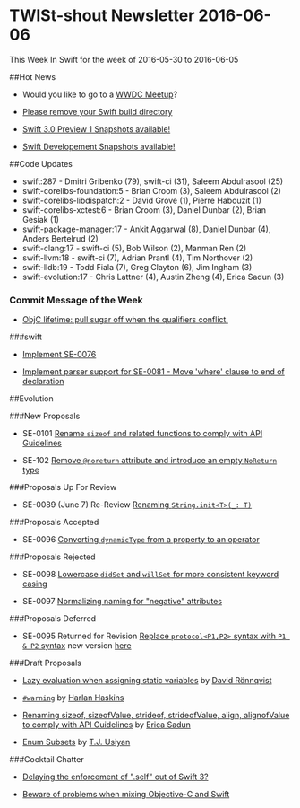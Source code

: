 # TWISt-shout Newsletter 2016-06-06
This Week In Swift for the week of 2016-05-30 to 2016-06-05

##Hot News

* Would you like to go to a [WWDC Meetup](http://thread.gmane.org/gmane.comp.lang.swift.evolution/19764)?

* [Please remove your Swift build directory](http://thread.gmane.org/gmane.comp.lang.swift.corelibs/688)

* [Swift 3.0 Preview 1 Snapshots available!](http://thread.gmane.org/gmane.comp.lang.swift.user/2049)

* [Swift Developement Snapshots available!](http://thread.gmane.org/gmane.comp.lang.swift.devel/2138)

##Code Updates

* swift:287 - Dmitri Gribenko (79), swift-ci (31), Saleem Abdulrasool (25)
* swift-corelibs-foundation:5 - Brian Croom (3), Saleem Abdulrasool (2)
* swift-corelibs-libdispatch:2 - David Grove (1), Pierre Habouzit (1)
* swift-corelibs-xctest:6 - Brian Croom (3), Daniel Dunbar (2), Brian Gesiak (1)
* swift-package-manager:17 - Ankit Aggarwal (8), Daniel Dunbar (4), Anders Bertelrud (2)
* swift-clang:17 - swift-ci (5), Bob Wilson (2), Manman Ren (2)
* swift-llvm:18 - swift-ci (7), Adrian Prantl (4), Tim Northover (2)
* swift-lldb:19 - Todd Fiala (7), Greg Clayton (6), Jim Ingham (3)
* swift-evolution:17 - Chris Lattner (4), Austin Zheng (4), Erica Sadun (3)

### Commit Message of the Week

* [ObjC lifetime: pull sugar off when the qualifiers conflict.](https://github.com/apple/swift-clang/commit/a496381f8e4a03b9fa0236007622b0b141c3db1f)

###swift

* [Implement SE-0076](https://github.com/apple/swift/commit/9f4c3547b03c96df2d0f99e2e11bf4674800ad9f)

* [Implement parser support for SE-0081 - Move 'where' clause to end of declaration](https://github.com/apple/swift/commit/c5bf433490f4fe471584550b431695498a6adc0e)
  
##Evolution

###New Proposals

* SE-0101 [Rename `sizeof` and related functions to comply with API Guidelines](https://github.com/apple/swift-evolution/blob/master/proposals/0101-standardizing-sizeof-naming.md)

* SE-102 [Remove `@noreturn` attribute and introduce an empty `NoReturn` type](https://github.com/apple/swift-evolution/blob/master/proposals/0102-noreturn-bottom-type.md)

###Proposals Up For Review

* SE-0089 (June 7) Re-Review [Renaming `String.init<T>(_: T)`](https://github.com/apple/swift-evolution/blob/master/proposals/0089-rename-string-reflection-init.md)

###Proposals Accepted

* SE-0096 [Converting `dynamicType` from a property to an operator](http://thread.gmane.org/gmane.comp.lang.swift.evolution/19452)

###Proposals Rejected

* SE-0098 [Lowercase `didSet` and `willSet` for more consistent keyword casing](http://thread.gmane.org/gmane.comp.lang.swift.evolution/19451)

* SE-0097 [Normalizing naming for "negative" attributes](http://thread.gmane.org/gmane.comp.lang.swift.evolution/19454)

###Proposals Deferred

* SE-0095 Returned for Revision [Replace `protocol<P1,P2>` syntax with `P1 & P2` syntax](http://thread.gmane.org/gmane.comp.lang.swift.evolution/19463) new version [here](https://github.com/austinzheng/swift-evolution/blob/ef6adbe0fe09bff6c44c6aa9d73ee407629235ce/proposals/0095-any-as-existential.md)
  
###Draft Proposals

* [Lazy evaluation when assigning static variables](https://github.com/d-ronnqvist/swift-evolution/blob/master/proposals/0000-static-var-lazy-behavior.md) by [David Rönnqvist](mailto:david.ronnqvist@gmail.com)

* [`#warning`](https://github.com/harlanhaskins/swift-evolution/blob/0e77c050d0561ffca78def2ad679fa887b8b2f3f/proposals/XXXX-pound-warning.md) by [Harlan Haskins](mailto:harlan@harlanhaskins.com)

* [Renaming sizeof, sizeofValue, strideof, strideofValue, align, alignofValue to comply with API Guidelines](https://github.com/erica/swift-evolution/blob/f7564963ce730ba9fc0932764678198f44a4c69b/proposals/XXXX-sidestride.md) by [Erica Sadun](mailto:erica@ericasadun.com)

* [Enum Subsets](https://gist.github.com/griotspeak/963bc87a0c244c120264b11fb022d78c) by [T.J. Usiyan](mailto:griotspeak@gmail.com)

###Cocktail Chatter

* [Delaying the enforcement of ".self" out of Swift 3?](http://thread.gmane.org/gmane.comp.lang.swift.devel/2148)

* [Beware of problems when mixing Objective-C and Swift](http://thread.gmane.org/gmane.comp.lang.swift.user/2077)

